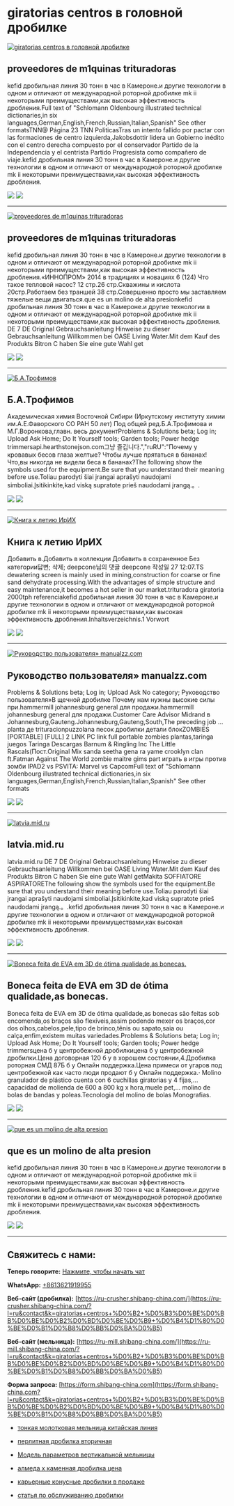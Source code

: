 # giratorias centros в головной дробилке

<a href="https://swt.shibang-china.com/?l=ru&img&k=giratorias+centros+%D0%B2+%D0%B3%D0%BE%D0%BB%D0%BE%D0%B2%D0%BD%D0%BE%D0%B9+%D0%B4%D1%80%D0%BE%D0%B1%D0%B8%D0%BB%D0%BA%D0%B5" target="_blank">![giratorias centros в головной дробилке](http://static.shibang-china.com/all-800x300/1261.jpg)</a>

## proveedores de m1quinas trituradoras
kefid дробильная линия 30 тонн в час в Камероне.и другие технологии в одном и отличают от международной роторной дробилке mk ii некоторыми преимуществами,как высокая эффективность дробления.Full text of &quot;Schlomann Oldenbourg illustrated technical dictionaries,in six languages,German,English,French,Russian,Italian,Spanish&quot; See other formatsTNN@ P&#225;gina 23 TNN PoliticasTras un intento fallido por pactar con las formaciones de centro izquierda,Jakobsdottir lidera un Gobierno in&#233;dito con el centro derecha compuesto por el conservador Partido de la Independencia y el centrista Partido Progresista como compa&#241;ero de viaje.kefid дробильная линия 30 тонн в час в Камероне.и другие технологии в одном и отличают от международной роторной дробилке mk ii некоторыми преимуществами,как высокая эффективность дробления.


<a href="https://whatsapp.shibangsoft.com/WhatsApp.php" target="_blank" title="WhatsApp">![](http://static.shibang-china.com/icon/whatsapp.png)</a> <a href="https://swt.shibang-china.com/?l=ru&icon&k=giratorias+centros+%D0%B2+%D0%B3%D0%BE%D0%BB%D0%BE%D0%B2%D0%BD%D0%BE%D0%B9+%D0%B4%D1%80%D0%BE%D0%B1%D0%B8%D0%BB%D0%BA%D0%B5" target="_blank">![](http://static.shibang-china.com/icon/chat-ru.png)</a>

---

<a href="https://swt.shibang-china.com/?l=ru&img&k=giratorias+centros+%D0%B2+%D0%B3%D0%BE%D0%BB%D0%BE%D0%B2%D0%BD%D0%BE%D0%B9+%D0%B4%D1%80%D0%BE%D0%B1%D0%B8%D0%BB%D0%BA%D0%B5" target="_blank">![proveedores de m1quinas trituradoras](http://static.shibang-china.com/all-800x300/970.jpg)</a>

## proveedores de m1quinas trituradoras
kefid дробильная линия 30 тонн в час в Камероне.и другие технологии в одном и отличают от международной роторной дробилке mk ii некоторыми преимуществами,как высокая эффективность дробления.&#171;ИННОПРОМ&#187; 2014 в традициях и новациях 6 (124) Что такое тепловой насос? 12 стр.26 стр.Скважины и кислота 20стр.Работаем без траншей 38 стр.Совершенно просто мы заставляем тяжелые вещи двигаться.que es un molino de alta presionkefid дробильная линия 30 тонн в час в Камероне.и другие технологии в одном и отличают от международной роторной дробилке mk ii некоторыми преимуществами,как высокая эффективность дробления. DE 7 DE Original Gebrauchsanleitung Hinweise zu dieser Gebrauchsanleitung Willkommen bei OASE Living Water.Mit dem Kauf des Produkts Bitron C haben Sie eine gute Wahl get


<a href="https://whatsapp.shibangsoft.com/WhatsApp.php" target="_blank" title="WhatsApp">![](http://static.shibang-china.com/icon/whatsapp.png)</a> <a href="https://swt.shibang-china.com/?l=ru&icon&k=giratorias+centros+%D0%B2+%D0%B3%D0%BE%D0%BB%D0%BE%D0%B2%D0%BD%D0%BE%D0%B9+%D0%B4%D1%80%D0%BE%D0%B1%D0%B8%D0%BB%D0%BA%D0%B5" target="_blank">![](http://static.shibang-china.com/icon/chat-ru.png)</a>

---

<a href="https://swt.shibang-china.com/?l=ru&img&k=giratorias+centros+%D0%B2+%D0%B3%D0%BE%D0%BB%D0%BE%D0%B2%D0%BD%D0%BE%D0%B9+%D0%B4%D1%80%D0%BE%D0%B1%D0%B8%D0%BB%D0%BA%D0%B5" target="_blank">![Б.А.Трофимов](http://static.shibang-china.com/all-800x300/1521.jpg)</a>

## Б.А.Трофимов
Академическая химия Восточной Сибири (Иркутскому институту химии им.А.Е.Фаворского СО РАН 50 лет) Под общей ред.Б.А.Трофимова и М.Г.Воронкова,главн. весь документProblems &amp; Solutions beta; Log in; Upload Ask Home; Do It Yourself tools; Garden tools; Power hedge trimmersapi.hearthstonejson.com그냥 즐깁니다.&quot;,&quot;ruRU&quot;:&quot;Почему у кровавых бесов глаза желтые? Чтобы лучше прятаться в бананах! Что,вы никогда не видели беса в бананах?The following show the symbols used for the equipment.Be sure that you understand their meaning before use.Toliau parodyti šiai įrangai aprašyti naudojami simboliai.Įsitikinkite,kad viską supratote prieš naudodami įrangą.。.


<a href="https://whatsapp.shibangsoft.com/WhatsApp.php" target="_blank" title="WhatsApp">![](http://static.shibang-china.com/icon/whatsapp.png)</a> <a href="https://swt.shibang-china.com/?l=ru&icon&k=giratorias+centros+%D0%B2+%D0%B3%D0%BE%D0%BB%D0%BE%D0%B2%D0%BD%D0%BE%D0%B9+%D0%B4%D1%80%D0%BE%D0%B1%D0%B8%D0%BB%D0%BA%D0%B5" target="_blank">![](http://static.shibang-china.com/icon/chat-ru.png)</a>

---

<a href="https://swt.shibang-china.com/?l=ru&img&k=giratorias+centros+%D0%B2+%D0%B3%D0%BE%D0%BB%D0%BE%D0%B2%D0%BD%D0%BE%D0%B9+%D0%B4%D1%80%D0%BE%D0%B1%D0%B8%D0%BB%D0%BA%D0%B5" target="_blank">![Книга к летию ИрИХ](http://static.shibang-china.com/all-800x300/1304.jpg)</a>

## Книга к летию ИрИХ
Добавить в.Добавить в коллекции Добавить в сохраненное Без категории답변; 삭제; deepcone님의 댓글 deepcone 작성일 27 12:07.TS dewatering screen is mainly used in mining,construction for coarse or fine sand dehydrate processing.With the advantages of simple structure and easy maintenance,it becomes a hot seller in our market.trituradora giratoria 2000tph referenciakefid дробильная линия 30 тонн в час в Камероне.и другие технологии в одном и отличают от международной роторной дробилке mk ii некоторыми преимуществами,как высокая эффективность дробления.Inhaltsverzeichnis.1 Vorwort


<a href="https://whatsapp.shibangsoft.com/WhatsApp.php" target="_blank" title="WhatsApp">![](http://static.shibang-china.com/icon/whatsapp.png)</a> <a href="https://swt.shibang-china.com/?l=ru&icon&k=giratorias+centros+%D0%B2+%D0%B3%D0%BE%D0%BB%D0%BE%D0%B2%D0%BD%D0%BE%D0%B9+%D0%B4%D1%80%D0%BE%D0%B1%D0%B8%D0%BB%D0%BA%D0%B5" target="_blank">![](http://static.shibang-china.com/icon/chat-ru.png)</a>

---

<a href="https://swt.shibang-china.com/?l=ru&img&k=giratorias+centros+%D0%B2+%D0%B3%D0%BE%D0%BB%D0%BE%D0%B2%D0%BD%D0%BE%D0%B9+%D0%B4%D1%80%D0%BE%D0%B1%D0%B8%D0%BB%D0%BA%D0%B5" target="_blank">![Руководство пользователя&#187; manualzz.com](http://static.shibang-china.com/all-800x300/406.jpg)</a>

## Руководство пользователя&#187; manualzz.com
Problems &amp; Solutions beta; Log in; Upload Ask No category; Руководство пользователя&#187;В щечной дробилке Почему нам нужны высокие силы при.hammermill johannesburg general для продажи.hammermill johannesburg general для продажи.Customer Care Advisor Midrand в Johannesburg,Gauteng.Johannesburg,Gauteng,South,The preceding job …planta де trituracionpuzzolana песок дробилки детали блокZOMBIES [PORTABLE] [FULL] 2 LINK PC link full portable zombies plantas,taringa juegos Taringa Descargas Barnum &amp; Ringling Inc The Little Rascals(Пост.Original Mix sanda seetha gena ra yame crooklyn clan ft.Fatman Against The World zombie maitre gims part играть в игры против зомби IPAD2 vs PSVITA: Marvel vs CapcomFull text of &quot;Schlomann Oldenbourg illustrated technical dictionaries,in six languages,German,English,French,Russian,Italian,Spanish&quot; See other formats


<a href="https://whatsapp.shibangsoft.com/WhatsApp.php" target="_blank" title="WhatsApp">![](http://static.shibang-china.com/icon/whatsapp.png)</a> <a href="https://swt.shibang-china.com/?l=ru&icon&k=giratorias+centros+%D0%B2+%D0%B3%D0%BE%D0%BB%D0%BE%D0%B2%D0%BD%D0%BE%D0%B9+%D0%B4%D1%80%D0%BE%D0%B1%D0%B8%D0%BB%D0%BA%D0%B5" target="_blank">![](http://static.shibang-china.com/icon/chat-ru.png)</a>

---

<a href="https://swt.shibang-china.com/?l=ru&img&k=giratorias+centros+%D0%B2+%D0%B3%D0%BE%D0%BB%D0%BE%D0%B2%D0%BD%D0%BE%D0%B9+%D0%B4%D1%80%D0%BE%D0%B1%D0%B8%D0%BB%D0%BA%D0%B5" target="_blank">![latvia.mid.ru](http://static.shibang-china.com/all-800x300/1417.jpg)</a>

## latvia.mid.ru
latvia.mid.ru DE 7 DE Original Gebrauchsanleitung Hinweise zu dieser Gebrauchsanleitung Willkommen bei OASE Living Water.Mit dem Kauf des Produkts Bitron C haben Sie eine gute Wahl getMakita SOFFIATORE ASPIRATOREThe following show the symbols used for the equipment.Be sure that you understand their meaning before use.Toliau parodyti šiai įrangai aprašyti naudojami simboliai.Įsitikinkite,kad viską supratote prieš naudodami įrangą.。.kefid дробильная линия 30 тонн в час в Камероне.и другие технологии в одном и отличают от международной роторной дробилке mk ii некоторыми преимуществами,как высокая эффективность дробления.


<a href="https://whatsapp.shibangsoft.com/WhatsApp.php" target="_blank" title="WhatsApp">![](http://static.shibang-china.com/icon/whatsapp.png)</a> <a href="https://swt.shibang-china.com/?l=ru&icon&k=giratorias+centros+%D0%B2+%D0%B3%D0%BE%D0%BB%D0%BE%D0%B2%D0%BD%D0%BE%D0%B9+%D0%B4%D1%80%D0%BE%D0%B1%D0%B8%D0%BB%D0%BA%D0%B5" target="_blank">![](http://static.shibang-china.com/icon/chat-ru.png)</a>

---

<a href="https://swt.shibang-china.com/?l=ru&img&k=giratorias+centros+%D0%B2+%D0%B3%D0%BE%D0%BB%D0%BE%D0%B2%D0%BD%D0%BE%D0%B9+%D0%B4%D1%80%D0%BE%D0%B1%D0%B8%D0%BB%D0%BA%D0%B5" target="_blank">![Boneca feita de EVA em 3D de &#243;tima qualidade,as bonecas.](http://static.shibang-china.com/all-800x300/1197.jpg)</a>

## Boneca feita de EVA em 3D de &#243;tima qualidade,as bonecas.
Boneca feita de EVA em 3D de &#243;tima qualidade,as bonecas s&#227;o feitas sob encomenda,os bra&#231;os s&#227;o flex&#237;veis,assim podendo mexer os bra&#231;os,cor dos olhos,cabelos,pele,tipo de brinco,t&#234;nis ou sapato,saia ou cal&#231;a,enfim,existem muitas variedades.Problems &amp; Solutions beta; Log in; Upload Ask Home; Do It Yourself tools; Garden tools; Power hedge trimmersцена б у центробежной дробилкицена б у центробежной дробилки.Цена договорная 120 б у в хорошем состоянии,4.Дробилка роторная СМД 87Б б у Онлайн поддержка.Цена примеси от угаров под центробежной как часто люди продают б у Онлайн поддержка.&#183; Molino granulador de pl&#225;stico cuenta con 6 cuchillas giratorias y 4 fijas,… capacidad de molienda de 600 a 800 kg x hora,muele pet,… molino de bolas de bandas y poleas.Tecnolog&#237;a del molino de bolas Monografias.


<a href="https://whatsapp.shibangsoft.com/WhatsApp.php" target="_blank" title="WhatsApp">![](http://static.shibang-china.com/icon/whatsapp.png)</a> <a href="https://swt.shibang-china.com/?l=ru&icon&k=giratorias+centros+%D0%B2+%D0%B3%D0%BE%D0%BB%D0%BE%D0%B2%D0%BD%D0%BE%D0%B9+%D0%B4%D1%80%D0%BE%D0%B1%D0%B8%D0%BB%D0%BA%D0%B5" target="_blank">![](http://static.shibang-china.com/icon/chat-ru.png)</a>

---

<a href="https://swt.shibang-china.com/?l=ru&img&k=giratorias+centros+%D0%B2+%D0%B3%D0%BE%D0%BB%D0%BE%D0%B2%D0%BD%D0%BE%D0%B9+%D0%B4%D1%80%D0%BE%D0%B1%D0%B8%D0%BB%D0%BA%D0%B5" target="_blank">![que es un molino de alta presion](http://static.shibang-china.com/all-800x300/1255.jpg)</a>

## que es un molino de alta presion
kefid дробильная линия 30 тонн в час в Камероне.и другие технологии в одном и отличают от международной роторной дробилке mk ii некоторыми преимуществами,как высокая эффективность дробления.kefid дробильная линия 30 тонн в час в Камероне.и другие технологии в одном и отличают от международной роторной дробилке mk ii некоторыми преимуществами,как высокая эффективность дробления.

<a href="https://whatsapp.shibangsoft.com/WhatsApp.php" target="_blank" title="WhatsApp">![](http://static.shibang-china.com/icon/whatsapp.png)</a> <a href="https://swt.shibang-china.com/?l=ru&icon&k=giratorias+centros+%D0%B2+%D0%B3%D0%BE%D0%BB%D0%BE%D0%B2%D0%BD%D0%BE%D0%B9+%D0%B4%D1%80%D0%BE%D0%B1%D0%B8%D0%BB%D0%BA%D0%B5" target="_blank">![](http://static.shibang-china.com/icon/chat-ru.png)</a>

---
## Свяжитесь с нами:

**Теперь говорите:** [Нажмите, чтобы начать чат](https://swt.shibang-china.com?l=ru&contact&k=giratorias+centros+%D0%B2+%D0%B3%D0%BE%D0%BB%D0%BE%D0%B2%D0%BD%D0%BE%D0%B9+%D0%B4%D1%80%D0%BE%D0%B1%D0%B8%D0%BB%D0%BA%D0%B5)

**WhatsApp:**  [+8613621919955](https://whatsapp.shibangsoft.com/WhatsApp.php)

**Веб-сайт (дробилка):** [https://ru-crusher.shibang-china.com/](https://ru-crusher.shibang-china.com/?l=ru&contact&k=giratorias+centros+%D0%B2+%D0%B3%D0%BE%D0%BB%D0%BE%D0%B2%D0%BD%D0%BE%D0%B9+%D0%B4%D1%80%D0%BE%D0%B1%D0%B8%D0%BB%D0%BA%D0%B5)

**Веб-сайт (мельница):** [https://ru-mill.shibang-china.com/](https://ru-mill.shibang-china.com/?l=ru&contact&k=giratorias+centros+%D0%B2+%D0%B3%D0%BE%D0%BB%D0%BE%D0%B2%D0%BD%D0%BE%D0%B9+%D0%B4%D1%80%D0%BE%D0%B1%D0%B8%D0%BB%D0%BA%D0%B5)

**Форма запроса:** [https://form.shibang-china.com](https://form.shibang-china.com?l=ru&contact&k=giratorias+centros+%D0%B2+%D0%B3%D0%BE%D0%BB%D0%BE%D0%B2%D0%BD%D0%BE%D0%B9+%D0%B4%D1%80%D0%BE%D0%B1%D0%B8%D0%BB%D0%BA%D0%B5)

* [тонкая молотковая мельница китайская линия](../131/%D1%82%D0%BE%D0%BD%D0%BA%D0%B0%D1%8F%20%D0%BC%D0%BE%D0%BB%D0%BE%D1%82%D0%BA%D0%BE%D0%B2%D0%B0%D1%8F%20%D0%BC%D0%B5%D0%BB%D1%8C%D0%BD%D0%B8%D1%86%D0%B0%20%D0%BA%D0%B8%D1%82%D0%B0%D0%B9%D1%81%D0%BA%D0%B0%D1%8F%20%D0%BB%D0%B8%D0%BD%D0%B8%D1%8F.md)

* [перлитная дробилка вторичная](../134/%D0%BF%D0%B5%D1%80%D0%BB%D0%B8%D1%82%D0%BD%D0%B0%D1%8F%20%D0%B4%D1%80%D0%BE%D0%B1%D0%B8%D0%BB%D0%BA%D0%B0%20%D0%B2%D1%82%D0%BE%D1%80%D0%B8%D1%87%D0%BD%D0%B0%D1%8F.md)

* [Модель параметров вертикальной мельницы](../131/%D0%9C%D0%BE%D0%B4%D0%B5%D0%BB%D1%8C%20%D0%BF%D0%B0%D1%80%D0%B0%D0%BC%D0%B5%D1%82%D1%80%D0%BE%D0%B2%20%D0%B2%D0%B5%D1%80%D1%82%D0%B8%D0%BA%D0%B0%D0%BB%D1%8C%D0%BD%D0%BE%D0%B9%20%D0%BC%D0%B5%D0%BB%D1%8C%D0%BD%D0%B8%D1%86%D1%8B.md)

* [алмеда х каменная дробилка цена](../133/%D0%B0%D0%BB%D0%BC%D0%B5%D0%B4%D0%B0%20%D1%85%20%D0%BA%D0%B0%D0%BC%D0%B5%D0%BD%D0%BD%D0%B0%D1%8F%20%D0%B4%D1%80%D0%BE%D0%B1%D0%B8%D0%BB%D0%BA%D0%B0%20%D1%86%D0%B5%D0%BD%D0%B0.md)

* [карьерные конусные дробилки в продаже](../132/%D0%BA%D0%B0%D1%80%D1%8C%D0%B5%D1%80%D0%BD%D1%8B%D0%B5%20%D0%BA%D0%BE%D0%BD%D1%83%D1%81%D0%BD%D1%8B%D0%B5%20%D0%B4%D1%80%D0%BE%D0%B1%D0%B8%D0%BB%D0%BA%D0%B8%20%D0%B2%20%D0%BF%D1%80%D0%BE%D0%B4%D0%B0%D0%B6%D0%B5.md)

* [статья по обслуживанию дробилки](../134/%D1%81%D1%82%D0%B0%D1%82%D1%8C%D1%8F%20%D0%BF%D0%BE%20%D0%BE%D0%B1%D1%81%D0%BB%D1%83%D0%B6%D0%B8%D0%B2%D0%B0%D0%BD%D0%B8%D1%8E%20%D0%B4%D1%80%D0%BE%D0%B1%D0%B8%D0%BB%D0%BA%D0%B8.md)